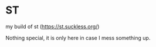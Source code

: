 # ST
my build of st (https://st.suckless.org/)

Nothing special, it is only here in case I mess something up.
